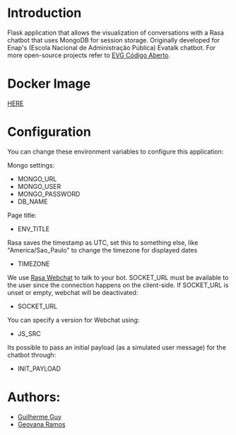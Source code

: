 # Introduction

Flask application that allows the visualization of conversations with a Rasa chatbot that uses MongoDB for session storage. Originally developed for Enap's (Escola Nacional de Administração Pública) Evatalk chatbot. For more open-source projects refer to [EVG Código Aberto](https://gitlab.evg.gov.br/codigo-aberto).

# Docker Image

[HERE](https://hub.docker.com/r/guilherme1guy/rasa_conversation_view)

# Configuration

You can change these environment variables to configure this application:

Mongo settings:
- MONGO_URL
- MONGO_USER
- MONGO_PASSWORD
- DB_NAME

Page title:
- ENV_TITLE 

Rasa saves the timestamp as UTC, set this to something else, like "America/Sao_Paulo" to change the timezone for displayed dates
- TIMEZONE

We use [Rasa Webchat](https://github.com/botfront/rasa-webchat) to talk to your bot. SOCKET_URL must be available to the user since the connection happens on the client-side. If SOCKET_URL is unset or empty, webchat will be deactivated:
- SOCKET_URL

You can specify a version for Webchat using:
- JS_SRC

Its possible to pass an initial payload (as a simulated user message) for the chatbot through:
- INIT_PAYLOAD

# Authors:

- [Guilherme Guy](https://github.com/guilherme1guy) 
- [Geovana Ramos](https://github.com/GeovanaRamos)

